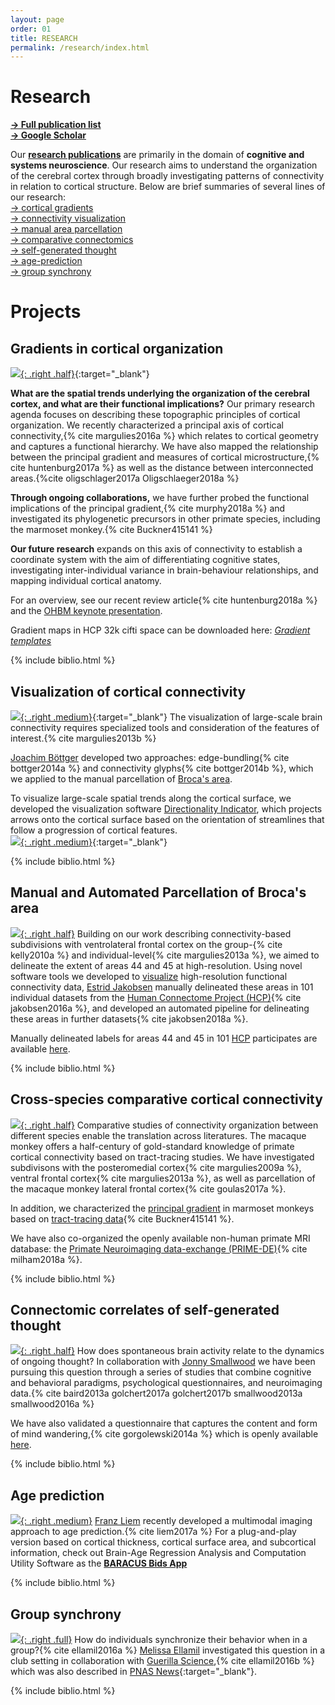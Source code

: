 ```yaml
---
layout: page
order: 01
title: RESEARCH
permalink: /research/index.html
---
```


# Research

[**→ Full publication list**][publications]  
[**→ Google Scholar**][googlescholar]  

Our **[research publications][publications]** are primarily in the domain of **cognitive and systems neuroscience**. Our research aims to understand the organization of the cerebral cortex through broadly investigating patterns of connectivity in relation to cortical structure. Below are brief summaries of several lines of our research:  
[→ cortical gradients](#gradients)  
[→ connectivity visualization](#vis)  
[→ manual area parcellation](#brocasarea)  
[→ comparative connectomics](#species)  
[→ self-generated thought](#SGT)  
[→ age-prediction](#age)  
[→ group synchrony](#synchrony)  

[publications]: publications.html
[googlescholar]: https://scholar.google.com/citations?user=al10sgYAAAAJ

# Projects

## Gradients in cortical organization <a name="gradients"></a>
[![]({{site.baseurl}}/images/principal_gradient.png){: .right .half}]({{site.baseurl}}/images/principal_gradient.png){:target="\_blank"}    

**What are the spatial trends underlying the organization of the cerebral cortex, and what are their functional implications?** Our primary research agenda focuses on describing these topographic principles of cortical organization. We recently characterized a principal axis of cortical connectivity,{% cite margulies2016a %} which relates to cortical geometry and captures a functional hierarchy. We have also mapped the relationship between the principal gradient and measures of cortical microstructure,{% cite huntenburg2017a %} as well as the distance between interconnected areas.{%cite oligschlager2017a Oligschlaeger2018a %}  

**Through ongoing collaborations,** we have further probed the functional implications of the principal gradient,{% cite murphy2018a %} and investigated its phylogenetic precursors in other primate species, including the marmoset monkey.{% cite Buckner415141 %}  

**Our future research** expands on this axis of connectivity to establish a coordinate system with the aim of differentiating cognitive states, investigating inter-individual variance in brain-behaviour relationships, and mapping individual cortical anatomy.

For an overview, see our recent review article{% cite huntenburg2018a %} and the [OHBM keynote presentation].  

Gradient maps in HCP 32k cifti space can be downloaded here: [<i class="fa fa-database"> Gradient templates</i>]({{site.baseurl}}/downloads/data/hcp.gradients.dscalar.nii)  

[OHBM keynote presentation]:https://www.pathlms.com/ohbm/courses/8246/sections/12540/video_presentations/115833  
{% include biblio.html %}

## Visualization of cortical connectivity<a name="vis"></a>

[![]({{site.baseurl}}/thumbnails/image1.jpg){: .right .medium}]({{site.baseurl}}/images/image1.png){:target="\_blank"}
The visualization of large-scale brain connectivity requires specialized tools and consideration of the features of interest.{% cite margulies2013b %}  

[Joachim Böttger][joachim] developed two approaches: edge-bundling{% cite bottger2014a %} and connectivity glyphs{% cite bottger2014b %}, which we applied to the manual parcellation of [Broca's area](#brocasarea).  

To visualize large-scale spatial trends along the cortical surface, we developed the visualization software [Directionality Indicator][dir_ind], which projects arrows onto the cortical surface based on the orientation of streamlines that follow a progression of cortical features.  
[![]({{site.baseurl}}/thumbnails/zones_01.jpg){: .right .medium}]({{site.baseurl}}/images/zones_01.png){:target="\_blank"}

[joachim]: https://joachim.visualistics.de
[dir_ind]: https://github.com/NeuroanatomyAndConnectivity/DirectionalityIndicator
{% include biblio.html %}

## Manual and Automated Parcellation of Broca's area <a name="brocasarea"></a>

[![]({{site.baseurl}}/images/jakobsen_01.png){: .right .half}]({{site.baseurl}}/images/jakobsen_01.png)
Building on our work describing connectivity-based subdivisions with ventrolateral frontal cortex on the group-{% cite kelly2010a %} and individual-level{% cite margulies2013a %}, we aimed to delineate the extent of areas 44 and 45 at high-resolution. Using novel software tools we developed to [visualize](#vis) high-resolution functional connectivity data, [Estrid Jakobsen][estrid] manually delineated these areas in 101 individual datasets from the [Human Connectome Project (HCP)][hcp]{% cite jakobsen2016a %}, and developed an automated pipeline for delineating these areas in further datasets{% cite jakobsen2018a %}.  

Manually delineated labels for areas 44 and 45 in 101 [HCP][hcp] participates are available [here][Broca_labels].  

[hcp]: http://humanconnectome.org/
[estrid]: https://www.zlab.mcgill.ca/wp-content/uploads/2017/10/estridCV_public.pdf
[Broca_labels]: http://wwwuser.gwdg.de/~cbsarchi/archiv/public/hcp/  
{% include biblio.html %}

## Cross-species comparative cortical connectivity<a name="species"></a>

[![]({{site.baseurl}}/thumbnails/macaque_human_pmc.png){: .right .half}]({{site.baseurl}}/images/macaque_human_pmc.tif)
Comparative studies of connectivity organization between different species enable the translation across literatures. The macaque monkey offers a half-century of gold-standard knowledge of primate cortical connectivity based on tract-tracing studies. We have investigated subdivisons with the posteromedial cortex{% cite margulies2009a %}, ventral frontal cortex{% cite margulies2013a %}, as well as parcellation of the macaque monkey lateral frontal cortex{% cite goulas2017a %}.  

In addition, we characterized the [principal gradient](#gradients) in marmoset monkeys based on [tract-tracing data][marmoset_data]{% cite Buckner415141 %}.  

We have also co-organized the openly available non-human primate MRI database: the [Primate Neuroimaging data-exchange (PRIME-DE)][PRIME_DE]{% cite milham2018a %}.  

[marmoset_data]: http://www.marmosetbrain.org
[PRIME_DE]: http://fcon_1000.projects.nitrc.org/indi/indiPRIME.html
{% include biblio.html %}

## Connectomic correlates of self-generated thought<a name="SGT"></a>

[![]({{site.baseurl}}/thumbnails/sgt.png){: .right .half}]({{site.baseurl}}/thumbnails/sgt.png)
How does spontaneous brain activity relate to the dynamics of ongoing thought? In collaboration with [Jonny Smallwood][jonny] we have been pursuing this question through a series of studies that combine cognitive and behavioral paradigms, psychological questionnaires, and neuroimaging data.{% cite baird2013a golchert2017a golchert2017b smallwood2013a smallwood2016a %}  

We have also validated a questionnaire that captures the content and form of mind wandering,{% cite gorgolewski2014a %} which is openly available [here][nycq].  

[jonny]:https://www.york.ac.uk/psychology/staff/academicstaff/jonathan_smallwood/#profile
[nycq]:https://github.com/NeuroanatomyAndConnectivity/NYC-Q
{% include biblio.html %}

## Age prediction <a name="age"></a>

[![]({{site.baseurl}}/thumbnails/age_prediction.png){: .right .medium}]({{site.baseurl}}/thumbnails/age_prediction.png)
[Franz Liem][franz] recently developed a multimodal imaging approach to age prediction.{% cite liem2017a %} For a plug-and-play version based on cortical thickness, cortical surface area, and subcortical information, check out Brain-Age Regression Analysis and Computation Utility Software as the [**<i class="fa fa-github-alt"></i> BARACUS Bids App**][baracus]  

[franz]: https://www.dynage.uzh.ch/en/aboutus/team/postdocs/fliem.html
[baracus]: https://github.com/BIDS-Apps/baracus
{% include biblio.html %}

## Group synchrony <a name="synchrony"></a>

[![]({{site.baseurl}}/thumbnails/dance.png){: .right .full}]({{site.baseurl}}/thumbnails/dance.png)
How do individuals synchronize their behavior when in a group?{% cite ellamil2016a %} [Melissa Ellamil][melissa] investigated this question in a club setting in collaboration with [Guerilla Science][guerillascience],{% cite ellamil2016b %} which was also described in [PNAS News](https://www.neuroconnlab.org/downloads/press/11982.full.pdf){:target="\_blank"}.  

[melissa]: https://harmonylabs.org/melissa-ellamil/
[guerillascience]: http://guerillascience.org
{% include biblio.html %}
